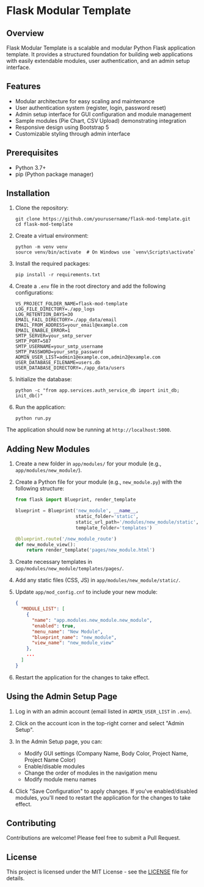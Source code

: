 # Flask Modular Template

## Overview

Flask Modular Template is a scalable and modular Python Flask application template. It provides a structured foundation for building web applications with easily extendable modules, user authentication, and an admin setup interface.

## Features

- Modular architecture for easy scaling and maintenance
- User authentication system (register, login, password reset)
- Admin setup interface for GUI configuration and module management
- Sample modules (Pie Chart, CSV Upload) demonstrating integration
- Responsive design using Bootstrap 5
- Customizable styling through admin interface

## Prerequisites

- Python 3.7+
- pip (Python package manager)

## Installation

1. Clone the repository:
   ```
   git clone https://github.com/yourusername/flask-mod-template.git
   cd flask-mod-template
   ```

2. Create a virtual environment:
   ```
   python -m venv venv
   source venv/bin/activate  # On Windows use `venv\Scripts\activate`
   ```

3. Install the required packages:
   ```
   pip install -r requirements.txt
   ```

4. Create a `.env` file in the root directory and add the following configurations:
   ```
   VS_PROJECT_FOLDER_NAME=flask-mod-template
   LOG_FILE_DIRECTORY=./app_logs
   LOG_RETENTION_DAYS=30
   EMAIL_FAIL_DIRECTORY=./app_data/email
   EMAIL_FROM_ADDRESS=your_email@example.com
   EMAIL_ENABLE_ERROR=1
   SMTP_SERVER=your_smtp_server
   SMTP_PORT=587
   SMTP_USERNAME=your_smtp_username
   SMTP_PASSWORD=your_smtp_password
   ADMIN_USER_LIST=admin1@example.com,admin2@example.com
   USER_DATABASE_FILENAME=users.db
   USER_DATABASE_DIRECTORY=./app_data/users
   ```

5. Initialize the database:
   ```
   python -c "from app.services.auth_service_db import init_db; init_db()"
   ```

6. Run the application:
   ```
   python run.py
   ```

The application should now be running at `http://localhost:5000`.

## Adding New Modules

1. Create a new folder in `app/modules/` for your module (e.g., `app/modules/new_module/`).

2. Create a Python file for your module (e.g., `new_module.py`) with the following structure:

   ```python
   from flask import Blueprint, render_template

   blueprint = Blueprint('new_module', __name__, 
                         static_folder='static', 
                         static_url_path='/modules/new_module/static',
                         template_folder='templates')

   @blueprint.route('/new_module_route')
   def new_module_view():
       return render_template('pages/new_module.html')
   ```

3. Create necessary templates in `app/modules/new_module/templates/pages/`.

4. Add any static files (CSS, JS) in `app/modules/new_module/static/`.

5. Update `app/mod_config.cnf` to include your new module:

   ```json
   {
     "MODULE_LIST": [
       {
         "name": "app.modules.new_module.new_module",
         "enabled": true,
         "menu_name": "New Module",
         "blueprint_name": "new_module",
         "view_name": "new_module_view"
       },
       ...
     ]
   }
   ```

6. Restart the application for the changes to take effect.

## Using the Admin Setup Page

1. Log in with an admin account (email listed in `ADMIN_USER_LIST` in `.env`).

2. Click on the account icon in the top-right corner and select "Admin Setup".

3. In the Admin Setup page, you can:
   - Modify GUI settings (Company Name, Body Color, Project Name, Project Name Color)
   - Enable/disable modules
   - Change the order of modules in the navigation menu
   - Modify module menu names

4. Click "Save Configuration" to apply changes. If you've enabled/disabled modules, you'll need to restart the application for the changes to take effect.

## Contributing

Contributions are welcome! Please feel free to submit a Pull Request.

## License

This project is licensed under the MIT License - see the [LICENSE](LICENSE) file for details.